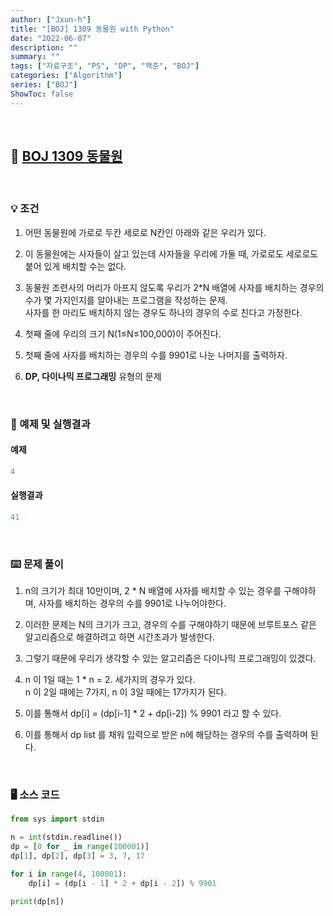 ```yaml
---
author: ["Jxun-h"]
title: "[BOJ] 1309 동물원 with Python"
date: "2022-06-07"
description: ""
summary: ""
tags: ["자료구조", "PS", "DP", "백준", "BOJ"]
categories: ["Algorithm"]
series: ["BOJ"]
ShowToc: false
---
```


<br>

## 📌 <a href="https://www.acmicpc.net/problem/1309" target="_blank">BOJ 1309 동물원</a>

<br>

### 💡 조건

1.  어떤 동물원에 가로로 두칸 세로로 N칸인 아래와 같은 우리가 있다.

2.  이 동물원에는 사자들이 살고 있는데 사자들을 우리에 가둘 때, 가로로도 세로로도 붙어 있게 배치할 수는 없다.

3.  동물원 조련사의 머리가 아프지 않도록 우리가 2*N 배열에 사자를 배치하는 경우의 수가 몇 가지인지를 알아내는 프로그램을 작성하는 문제.  
    사자를 한 마리도 배치하지 않는 경우도 하나의 경우의 수로 친다고 가정한다.

4.  첫째 줄에 우리의 크기 N(1≤N≤100,000)이 주어진다.

5.  첫째 줄에 사자를 배치하는 경우의 수를 9901로 나눈 나머지를 출력하자.

6.  **DP, 다이나믹 프로그래밍** 유형의 문제

<br>

### 🔖 예제 및 실행결과

#### 예제

```py
4
```

#### 실행결과

```py
41
```

<br>

### ⌨️ 문제 풀이

1.  n의 크기가 최대 10만이며, 2 * N 배열에 사자를 배치할 수 있는 경우를 구해야하며, 사자를 배치하는 경우의 수를 9901로 나누어야한다.

2.  이러한 문제는 N의 크기가 크고, 경우의 수를 구해야하기 때문에 브루트포스 같은 알고리즘으로 해결하려고 하면 시간초과가 발생한다.

3.  그렇기 때문에 우리가 생각할 수 있는 알고리즘은 다이나믹 프로그래밍이 있겠다.

4.  n 이 1일 때는 1 * n = 2. 세가지의 경우가 있다.  
    n 이 2일 때에는 7가지, n 이 3일 때에는 17가지가 된다.

5.  이를 통해서 dp[i] = (dp[i-1] * 2 + dp[i-2]) % 9901 라고 할 수 있다.

6.  이를 통해서 dp list 를 채워 입력으로 받은 n에 해당하는 경우의 수를 출력하며 된다.

<br>

### 🖥 소스 코드

```py
from sys import stdin

n = int(stdin.readline())
dp = [0 for _ in range(100001)]
dp[1], dp[2], dp[3] = 3, 7, 17

for i in range(4, 100001):
    dp[i] = (dp[i - 1] * 2 + dp[i - 2]) % 9901

print(dp[n])
```
